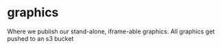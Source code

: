 # graphics
Where we publish our stand-alone, iframe-able graphics. All graphics get pushed to an s3 bucket 

